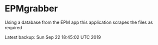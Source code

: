 # EPMgrabber
Using a database from the EPM app this application scrapes the files as required


Latest backup: Sun Sep 22 18:45:02 UTC 2019

